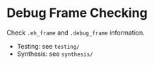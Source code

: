 Debug Frame Checking
====================

Check `.eh_frame` and `.debug_frame` information.

* Testing: see `testing/`
* Synthesis: see `synthesis/`
